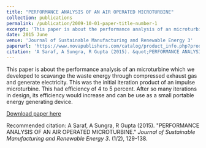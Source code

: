 ```yaml
---
title: "PERFORMANCE ANALYSIS OF AN AIR OPERATED MICROTURBINE"
collection: publications
permalink: /publication/2009-10-01-paper-title-number-1
excerpt: 'This paper is about the performance analysis of an microturbine which we developed to scavange the waste energy through compressed exhaust gas and generate electricity. This was the initial iteration product of an impulse microturbine. This had efficiency of 4 to 5 percent. After so many iterations in design, its efficiency would increase and can be use as a small portable energy generating device.'
date: 2015 June
venue: 'Journal of Sustainable Manufacturing and Renewable Energy 3'
paperurl: 'https://www.novapublishers.com/catalog/product_info.php?products_id=54069'
citation: 'A Saraf, A Sungra, R Gupta (2015). &quot;PERFORMANCE ANALYSIS OF AN AIR OPERATED MICROTURBINE.&quot; <i>ournal of Sustainable Manufacturing and Renewable Energy 3</i>. (1/2), 129-138.'
---
```

This paper is about the performance analysis of an microturbine which we developed to scavange the waste energy through compressed exhaust gas and generate electricity. This was the initial iteration product of an impulse microturbine. This had efficiency of 4 to 5 percent. After so many iterations in design, its efficiency would increase and can be use as a small portable energy generating device.

[Download paper here](https://www.novapublishers.com/catalog/product_info.php?products_id=54069)

Recommended citation: A Saraf, A Sungra, R Gupta (2015). "PERFORMANCE ANALYSIS OF AN AIR OPERATED MICROTURBINE." <i>Journal of Sustainable Manufacturing and Renewable Energy 3</i>. (1/2), 129-138.
